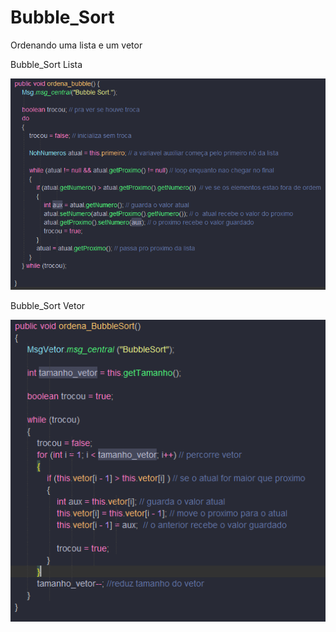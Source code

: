 # Bubble_Sort
Ordenando uma lista e um vetor

Bubble_Sort Lista

![Alt text](Prints-Bubble_Sort()/Bubble_Sort_lista.png?raw=true "Bubble_Sort_lista")

Bubble_Sort Vetor

![Alt text](Prints-Bubble_Sort()/Bubble_Sort_vetor.png?raw=true "Bubble_Sort_vetor")
